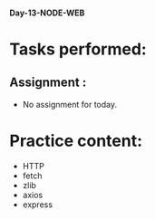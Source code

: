 #### Day-13-NODE-WEB
# Tasks performed:

## Assignment :
- No assignment for today.

# Practice content:
- HTTP
- fetch
- zlib
- axios
- express 
